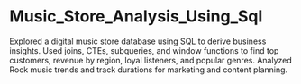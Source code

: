 # Music_Store_Analysis_Using_Sql
Explored a digital music store database using SQL to derive business insights. Used joins, CTEs, subqueries, and window functions to find top customers, revenue by region, loyal listeners, and popular genres. Analyzed Rock music trends and track durations for marketing and content planning.
